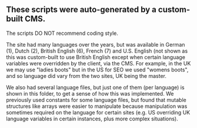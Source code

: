 ## These scripts were auto-generated by a custom-built CMS. 
The scripts DO NOT recommend coding style.

The site had many languages over the years, 
but was available in German (1), Dutch (2), British English (6), French (7) 
and U.S. English (not shown as this was custom-built to use British English except 
when certain language variables were overridden by the client, via the CMS. 
For example, in the UK we may use "ladies boots" but in the US for SEO we used
"womens boots", and so language did vary from the two sites, UK being the master.

We also had several language files, but just one of them (per language) 
is shown in this folder, to get a sense of how this was implemented. 
We previously used constants for some language files, but found that mutable structures
like arrays were easier to manipulate because manipulation was sometimes required on 
the language for certain sites (e.g. US overriding UK language variables in certain
instances, plus more complex situations).
